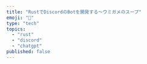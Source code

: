 ```yaml
---
title: "RustでDiscordのBotを開発する〜ウミガメのスープ"
emoji: "🦀"
type: "tech"
topics:
  - "rust"
  - "discord"
  - "chatgpt"
published: false
---
```


